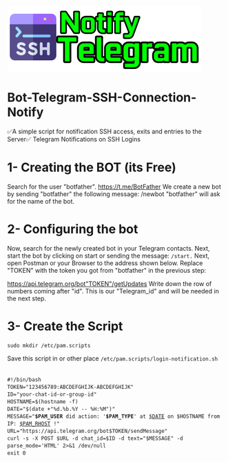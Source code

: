 
![alt text](image.png)
# Bot-Telegram-SSH-Connection-Notify
✅A simple script for notification SSH access, exits and entries to the Server✅
 Telegram Notifications on SSH Logins 

# 1- Creating the BOT (its Free)
Search for the user "botfather". https://t.me/BotFather
We create a new bot by sending "botfather" the following message:
/newbot
"botfather" will ask for the name of the bot.
# 2- Configuring the bot
Now, search for the newly created bot in your Telegram contacts. Next, start the bot by clicking on start or sending the message:
<code>/start.</code>
Next, open Postman or your Browser to the address shown below. Replace "TOKEN" with the token you got from "botfather" in the previous step:

https://api.telegram.org/bot"TOKEN"/getUpdates
Write down the row of numbers coming after "id". This is our "Telegram_id" and will be needed in the next step.
# 3- Create the Script
    sudo mkdir /etc/pam.scripts
Save this script in or other place <code>/etc/pam.scripts/login-notification.sh</code>

<code>
#!/bin/bash
TOKEN="123456789:ABCDEFGHIJK-ABCDEFGHIJK"
ID="your-chat-id-or-group-id"
HOSTNAME=$(hostname -f)
DATE="$(date +"%d.%b.%Y -- %H:%M")"
MESSAGE="<b>$PAM_USER</b> did action: '<b>$PAM_TYPE</b>' at <u>$DATE</u> on $HOSTNAME from IP: <u>$PAM_RHOST</u> !"
URL="https://api.telegram.org/bot$TOKEN/sendMessage"
curl -s -X POST $URL -d chat_id=$ID -d text="$MESSAGE" -d parse_mode='HTML' 2>&1 /dev/null
exit 0
</code>
